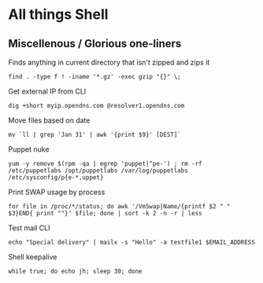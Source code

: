 # All things Shell

## Miscellenous / Glorious one-liners

Finds anything in current directory that isn't zipped and zips it

    find . -type f ! -iname '*.gz' -exec gzip "{}" \;

Get external IP from CLI

    dig +short myip.opendns.com @resolver1.opendns.com

Move files based on date

    mv `ll | grep 'Jan 31' | awk '{print $9}' [DEST]`

Puppet nuke

    yum -y remove $(rpm -qa | egrep 'puppet|^pe-') ; rm -rf /etc/puppetlabs /opt/puppetlabs /var/log/puppetlabs /etc/sysconfig/p{e-*,uppet}

Print SWAP usage by process

    for file in /proc/*/status; do awk '/VmSwap|Name/{printf $2 " " $3}END{ print ""}' $file; done | sort -k 2 -n -r | less

Test mail CLI

    echo "Special delivery" | mailx -s "Hello" -a testfile1 $EMAIL_ADDRESS

Shell keepalive

    while true; do echo jh; sleep 30; done